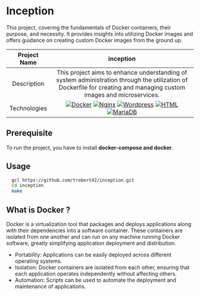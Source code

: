 # Inception

This project, covering the fundamentals of Docker containers, their purpose, and necessity. It provides insights into utilizing Docker images and offers guidance on creating custom Docker images from the ground up.

|    Project Name    |                                                                       inception                                                                      |
| :----------------: | :-------------------------------------------------------------------------------------------------------------------------------------------------: |
|    Description     |       This project aims to enhance understanding of system administration through the utilization of Dockerfile for creating and managing custom images and microservices.                                       |
|    Technologies    | <a href="#"><img alt="Docker" src="https://img.shields.io/badge/docker-%230db7ed.svg?style=for-the-badge&logo=docker&logoColor=white"></a> <a href="#"><img alt="Nginx" src="https://img.shields.io/badge/nginx-%23009639.svg?style=for-the-badge&logo=nginx&logoColor=white"></a> <a href="#"><img alt="Wordpress" src="https://img.shields.io/badge/WordPress-%23117AC9.svg?style=for-the-badge&logo=WordPress&logoColor=white"></a> <a href="#"><img alt="HTML" src="https://img.shields.io/badge/HTML-E34F26.svg?logo=html5&logoColor=white&style=for-the-badge"></a> <a href="#"><img alt="MariaDB" src="https://img.shields.io/badge/MariaDB-003545?style=for-the-badge&logo=mariadb&logoColor=white"></a> |

## Prerequisite

To run the project, you have to install __docker-compose and docker__.

## Usage

```bash
  gcl https://github.com/trobert42/inception.git
  cd inception
  make
```

## What is Docker ?
Docker is a virtualization tool that packages and deploys applications along with their dependencies into a software container. These containers are isolated from one another and can run on any machine running Docker software, greatly simplifying application deployment and distribution.

- Portability: Applications can be easily deployed across different operating systems.
- Isolation: Docker containers are isolated from each other, ensuring that each application operates independently without affecting others.
- Automation: Scripts can be used to automate the deployment and maintenance of applications.

